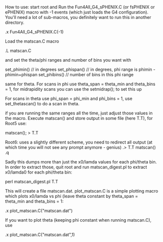 How to use:
start root and
Run the Fun4All_G4_sPHENIX.C (or fsPHENIX or ePHENIX) macro with -1 events 
(which just loads the G4 configuration). You'll need a lot of sub-macros, you 
definitely want to run this in another directory.

.x Fun4All_G4_sPHENIX.C(-1)

Load the matscan.C macro

.L matscan.C

and set the theta/phi ranges and number of bins you want with

set_phimin() // in degrees
set_phispan() // in degrees, phi range is phimin - phimin+phispan
set_phibins() // number of bins in this phi range

same for theta.
For scans in phi use theta_span = theta_min and theta_bins = 1, for midrapidity
scans you can use the setmidrap(); to set this up

For scans in theta use phi_span = phi_min and phi_bins = 1, use set_thetascan()
to do a scan in theta.

if you are running the same ranges all the time, just adjust those values in 
the macro.
Execute matscan() and store output in some file (here T.T), for Root5 use:

matscan(); > T.T

Root6:
uses a slightly different scheme, you need to redirect all output (at which time
you will not see any prompt anymore - genius)
.> T.T
matscan()
.q


Sadly this dumps more than just the x0/lamda values for each phi/theta bin.
In order to extract those, quit root and run matscan_digest.pl to extract 
x0/lamda0 for each phi/theta bin:

perl matscan_digest.pl T.T

This will create a file matscan.dat. 
plot_matscan.C is a simple plotting macro which plots x0/lamda vs phi (leave
theta constant by theta_span = theta_min and theta_bins = 1:

.x plot_matscan.C("matscan.dat")

If you want to plot theta (keeping phi constant when running matscan.C), use

.x plot_matscan.C("matscan.dat",1)

